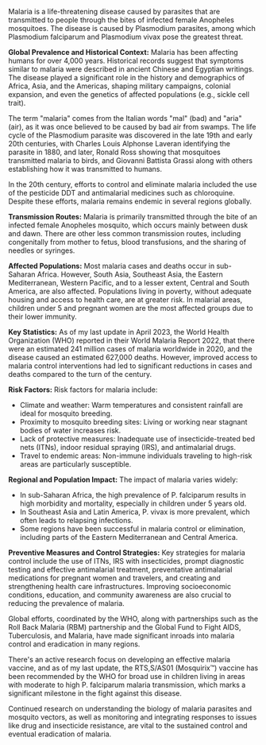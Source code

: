 Malaria is a life-threatening disease caused by parasites that are transmitted to people through the bites of infected female Anopheles mosquitoes. The disease is caused by Plasmodium parasites, among which Plasmodium falciparum and Plasmodium vivax pose the greatest threat.

**Global Prevalence and Historical Context:**
Malaria has been affecting humans for over 4,000 years. Historical records suggest that symptoms similar to malaria were described in ancient Chinese and Egyptian writings. The disease played a significant role in the history and demographics of Africa, Asia, and the Americas, shaping military campaigns, colonial expansion, and even the genetics of affected populations (e.g., sickle cell trait).

The term "malaria" comes from the Italian words "mal" (bad) and "aria" (air), as it was once believed to be caused by bad air from swamps. The life cycle of the Plasmodium parasite was discovered in the late 19th and early 20th centuries, with Charles Louis Alphonse Laveran identifying the parasite in 1880, and later, Ronald Ross showing that mosquitoes transmitted malaria to birds, and Giovanni Battista Grassi along with others establishing how it was transmitted to humans.

In the 20th century, efforts to control and eliminate malaria included the use of the pesticide DDT and antimalarial medicines such as chloroquine. Despite these efforts, malaria remains endemic in several regions globally.

**Transmission Routes:**
Malaria is primarily transmitted through the bite of an infected female Anopheles mosquito, which occurs mainly between dusk and dawn. There are other less common transmission routes, including congenitally from mother to fetus, blood transfusions, and the sharing of needles or syringes.

**Affected Populations:**
Most malaria cases and deaths occur in sub-Saharan Africa. However, South Asia, Southeast Asia, the Eastern Mediterranean, Western Pacific, and to a lesser extent, Central and South America, are also affected. Populations living in poverty, without adequate housing and access to health care, are at greater risk. In malarial areas, children under 5 and pregnant women are the most affected groups due to their lower immunity.

**Key Statistics:**
As of my last update in April 2023, the World Health Organization (WHO) reported in their World Malaria Report 2022, that there were an estimated 241 million cases of malaria worldwide in 2020, and the disease caused an estimated 627,000 deaths. However, improved access to malaria control interventions had led to significant reductions in cases and deaths compared to the turn of the century.

**Risk Factors:**
Risk factors for malaria include:

- Climate and weather: Warm temperatures and consistent rainfall are ideal for mosquito breeding.
- Proximity to mosquito breeding sites: Living or working near stagnant bodies of water increases risk.
- Lack of protective measures: Inadequate use of insecticide-treated bed nets (ITNs), indoor residual spraying (IRS), and antimalarial drugs.
- Travel to endemic areas: Non-immune individuals traveling to high-risk areas are particularly susceptible.

**Regional and Population Impact:**
The impact of malaria varies widely:

- In sub-Saharan Africa, the high prevalence of P. falciparum results in high morbidity and mortality, especially in children under 5 years old.
- In Southeast Asia and Latin America, P. vivax is more prevalent, which often leads to relapsing infections.
- Some regions have been successful in malaria control or elimination, including parts of the Eastern Mediterranean and Central America.

**Preventive Measures and Control Strategies:**
Key strategies for malaria control include the use of ITNs, IRS with insecticides, prompt diagnostic testing and effective antimalarial treatment, preventative antimalarial medications for pregnant women and travelers, and creating and strengthening health care infrastructures. Improving socioeconomic conditions, education, and community awareness are also crucial to reducing the prevalence of malaria.

Global efforts, coordinated by the WHO, along with partnerships such as the Roll Back Malaria (RBM) partnership and the Global Fund to Fight AIDS, Tuberculosis, and Malaria, have made significant inroads into malaria control and eradication in many regions. 

There's an active research focus on developing an effective malaria vaccine, and as of my last update, the RTS,S/AS01 (Mosquirix™) vaccine has been recommended by the WHO for broad use in children living in areas with moderate to high P. falciparum malaria transmission, which marks a significant milestone in the fight against this disease.

Continued research on understanding the biology of malaria parasites and mosquito vectors, as well as monitoring and integrating responses to issues like drug and insecticide resistance, are vital to the sustained control and eventual eradication of malaria.